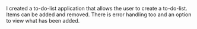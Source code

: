 I created a to-do-list application that allows the user to create a to-do-list.
Items can be added and removed. There is error handling too and an option 
to view what has been added. 